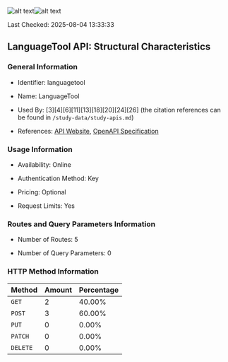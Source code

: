 ![alt text](https://img.shields.io/badge/OpenAPI_Specification-Valid-brightgreen.svg)![alt text](https://img.shields.io/badge/Server_URL-Invalid-red.svg)

Last Checked: 2025-08-04 13:33:33

## LanguageTool API: Structural Characteristics

### General Information

- Identifier: languagetool

- Name: LanguageTool

- Used By: [3][4][6][11][13][18][20][24][26] (the citation references can be found in `/study-data/study-apis.md`)

- References: [API Website](https://languagetool.org/http-api), [OpenAPI Specification](https://github.com/WebFuzzing/EMB/blob/master/openapi-swagger/languagetool.json)

### Usage Information

- Availability: Online

- Authentication Method: Key

- Pricing: Optional

- Request Limits: Yes

### Routes and Query Parameters Information

- Number of Routes: 5

- Number of Query Parameters: 0

### HTTP Method Information

| Method | Amount | Percentage |
|--------|--------|------------|
| `GET` | 2 | 40.00% |
| `POST` | 3 | 60.00% |
| `PUT` | 0 | 0.00% |
| `PATCH` | 0 | 0.00% |
| `DELETE` | 0 | 0.00% |
